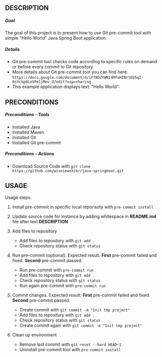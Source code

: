 DESCRIPTION
-----------

##### Goal
The goal of this project is to present how to use Git pre-commit tool with simple "Hello World" Java Spring Boot application.

##### Details
* Git pre-commit tool checks code according to specific rules on demand or before every commit to Git repository
* More details about Git pre-commit tool you can find here: `https://docs.google.com/document/d/1Ff8DZYWNI4MfoHINrtEb5q2-0iVckp0LoVPeljMev_U/edit?usp=sharing`
* This example application displays text: "Hello World".


PRECONDITIONS
-------------

##### Preconditions - Tools
* Installed Java
* Installed Maven
* Installed Git
* Installed Git pre-commit

##### Preconditions - Actions
* Download Source Code with `git clone https://github.com/wisniewskikr/java-springboot.git`


USAGE
-----

Usage steps:
1. Install pre-commit in specific local reporisoty with `pre-commit install`
2. Update source code for instance by adding whitespace in **README.md** file after text **DESCRIPTION**
3. Add files to repository

    * Add files to repository with `git add .`
    * Check repository status with `git status`
4. Run pre-commit (optional). Expected result: **First** pre-commit failed and fixed. **Second** pre-commit passed.

    * Run pre-commit with `pre-commit run`
    * Add files to repository with `git add .`
    * Check repository status with `git status`
    * Run again pre-commit with `pre-commit run` 
5. Commit changes. Expected result: **First** pre-commit failed and fixed. **Second** pre-commit passed.

    * Create commit with `git commit -m "Init tmp project"`
    * Add files to repository with `git add .`
    * Check repository status with `git status`
    * Create commit again with `git commit -m "Init tmp project"`
	
6. Clean up environment

    * Remove last commit with `git reset --hard HEAD~1`
    * Uninstall pre-commit tool with `pre-commit install`